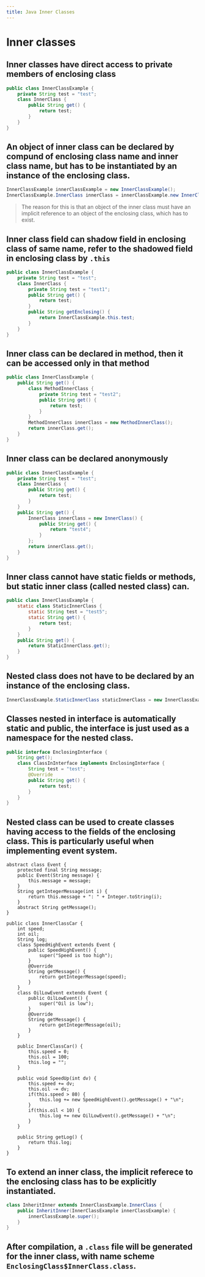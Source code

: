```yaml
---
title: Java Inner Classes
---
```


# Inner classes

## Inner classes have direct access to private members of enclosing class

```Java
public class InnerClassExample {
	private String test = "test";
	class InnerClass {
		public String get() {
			return test;
		}
	}
}
```

## An object of inner class can be declared by compund of enclosing class name and inner class name, but has to be instantiated by an instance of the enclosing class.

```Java
InnerClassExample innerClassExample = new InnerClassExample();
InnerClassExample.InnerClass innerClass = innerClassExample.new InnerClass();
```

> The reason for this is that an object of the inner class must have an implicit reference to an object of the enclosing class, which has to exist.

## Inner class field can shadow field in enclosing class of same name, refer to the shadowed field in enclosing class by `.this`

```Java
public class InnerClassExample {
	private String test = "test";
	class InnerClass {
		private String test = "test1";
		public String get() {
			return test;
		}
		public String getEnclosing() {
			return InnerClassExample.this.test;
		}
	}
}
```

## Inner class can be declared in method, then it can be accessed only in that method

```Java
public class InnerClassExample {
	public String get() {
		class MethodInnerClass {
			private String test = "test2";
			public String get() {
				return test;
			}
		}
		MethodInnerClass innerClass = new MethodInnerClass();
		return innerClass.get();
	}
}
```

## Inner class can be declared anonymously

```Java
public class InnerClassExample {
	private String test = "test";
	class InnerClass {
		public String get() {
			return test;
		}
	}
	public String get() {
		InnerClass innerClass = new InnerClass() {
			public String get() {
				return "test4";
			}
		};
		return innerClass.get();
	}
}
```

## Inner class cannot have static fields or methods, but static inner class (called nested class) can.

```Java
public class InnerClassExample {
	static class StaticInnerClass {
		static String test = "test5";
		static String get() {
			return test;
		}
	}
	public String get() {
		return StaticInnerClass.get();
	}
}
```

## Nested class does not have to be declared by an instance of the enclosing class.

```Java
InnerClassExample.StaticInnerClass staticInnerClass = new InnerClassExample.StaticInnerClass();
```

## Classes nested in interface is automatically static and public, the interface is just used as a namespace for the nested class.

```Java
public interface EnclosingInterface {
	String get();
	class ClassInInterface implements EnclosingInterface {
		String test = "test";
		@Override
		public String get() {
			return test;
		}
	}
}
```

## Nested class can be used to create classes having access to the fields of the enclosing class. This is particularly useful when implementing event system.

```
abstract class Event {
	protected final String message;
	public Event(String message) {
		this.message = message;
	}
	String getIntegerMessage(int i) {
		return this.message + ": " + Integer.toString(i);
	}
	abstract String getMessage();
}

public class InnerClassCar {
	int speed;
	int oil;
	String log;
	class SpeedHighEvent extends Event {
		public SpeedHighEvent() {
			super("Speed is too high");
		}
		@Override
		String getMessage() {
			return getIntegerMessage(speed);
		}
	}
	class OilLowEvent extends Event {
		public OilLowEvent() {
			super("Oil is low");
		}
		@Override
		String getMessage() {
			return getIntegerMessage(oil);
		}
	}
	
	public InnerClassCar() {
		this.speed = 0;
		this.oil = 100;
		this.log = "";
	}
	
	public void SpeedUp(int dv) {
		this.speed += dv;
		this.oil -= dv;
		if(this.speed > 80) {
			this.log += new SpeedHighEvent().getMessage() + "\n";
		}
		if(this.oil < 10) {
			this.log += new OilLowEvent().getMessage() + "\n";
		}
	}
	
	public String getLog() {
		return this.log;
	}
}
```

## To extend an inner class, the implicit referece to the enclosing class has to be explicitly instantiated.

```Java
class InheritInner extends InnerClassExample.InnerClass {
	public InheritInner(InnerClassExample innerClassExample) {
		innerClassExample.super();
	}
}
```


## After compilation, a `.class` file will be generated for the inner class, with name scheme `EnclosingClass$InnerClass.class`.
